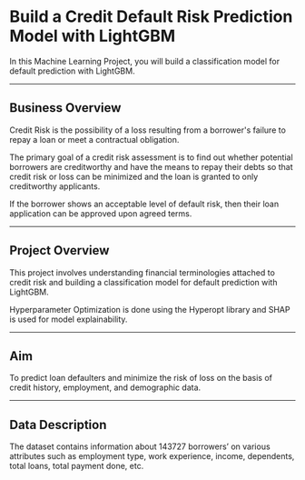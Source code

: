# Build a Credit Default Risk Prediction Model with LightGBM

In this Machine Learning Project, you will build a classification model for default prediction with LightGBM.

---

## Business Overview
Credit Risk is the possibility of a loss resulting from a borrower's failure to repay a loan or meet a contractual obligation. 

The primary goal of a credit risk assessment is to find out whether potential borrowers are creditworthy and have the means to repay their debts so that credit risk or loss can be minimized and the loan is granted to only creditworthy applicants.

If the borrower shows an acceptable level of default risk, then their loan application can be approved upon agreed terms.

---

## Project Overview
This project involves understanding financial terminologies attached to credit risk and building a classification model for default prediction with LightGBM.

Hyperparameter Optimization is done using the Hyperopt library and SHAP is used for model explainability.

---

## Aim
To predict loan defaulters and minimize the risk of loss on the basis of credit history, employment, and demographic data.

---

## Data Description
The dataset contains information about 143727 borrowers’ on various attributes such as employment type, work experience, income, dependents, total loans, total payment done, etc.
